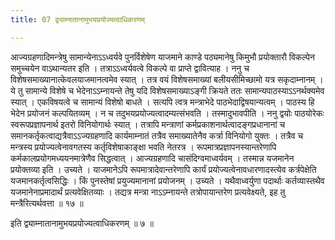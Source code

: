 ```yaml
---
title: 07 द्व्याम्नातानामुभयप्रयोज्यत्वाधिकरणम्

---
```


आज्यग्रहणादिमन्त्रेषु सामान्येनाऽऽध्वर्यवे पुनर्विशेषेण याजमाने काण्डे पठ्यमानेषु किमुभौ प्रयोक्तारौ विकल्पेन समुच्चयेन वाऽथान्यतर इति । तत्राऽऽध्वर्यवत्वे विकल्पे वा प्राप्ते द्वावित्याह । ननु च विशेषसमाख्यानात्केवलयाजमानत्वमेव स्यात् । तत्र वयं विशेषसमाख्यां बलीयसीमिच्छामो यत्र सकृदाम्नानम् । ये तु सामान्ये विशेषे च भेदेनाऽऽम्नायन्ते तेषु यदि विशेषसमाख्याऽङ्गी क्रियते ततः सामान्यपाठस्याऽऽनर्थक्यमेव स्यात् । एकविषयत्वे च सामान्यं विशेषो बाधते । सत्यपि त्वत्र मन्त्राभेदे पाठभेदाद्विषयान्यत्वम् । पाठस्य हि भेदेन प्रयोजनं कल्पयितव्यम् । न च तदुभयप्रयोज्यत्वादम्यत्संभवति । तस्मादुभावपीति । ननु द्वयोः पाठयोरेकः स्वरूपप्रज्ञापनार्थ इतरो विनियोगार्थः स्यात् । तत्रापि मन्त्राणां कर्मप्रकाशनार्थत्वादङ्गप्रधानानां च समानकर्तृकत्वाद्यत्रैवाऽऽज्यग्रहणादि कार्यमाम्नातं तत्रैव समाख्यातेनैव कर्त्रा विनियोगो युक्तः । तत्रैव च मन्त्रस्य प्रयोज्यत्वेनावगतस्य कर्तृविशेषाकाङ्क्षा भवति नेतरत्र । रूपमात्रप्रज्ञापनस्यान्तरेणापि कर्मकालप्रयोगमध्ययनमात्रेणैव सिद्धत्वात् । आज्यग्रहणादि चासंदिग्वमाध्वर्यवम् । तस्मान्न यजमानेन प्रयोक्तव्या इति । उच्यते । याजमानेऽपि रूपमात्रादेवान्तरेणापि कार्यं प्रयोज्यत्वेनावधारणादस्त्येव कर्त्रपेक्षेति यजमानकर्तृत्वसिद्धिः । किं पुनस्तेषां प्रयुज्यमानानां प्रयोजनम् । उच्यते । यथैवाध्वर्युणा पदार्थाः कर्तव्यास्तथैव यजमानेनाप्रमादार्थं प्रत्यवेक्षितव्याः । तद्यत्र मन्त्रा नाऽऽम्नायन्ते तत्रोपायान्तरेण प्रत्यवेक्ष्यते, इह तु मन्त्रैरित्यर्थवत्ता ॥ १७ ॥

इति द्व्याम्नातानामुभयप्रयोज्यत्वाधिकरणम् ॥ ७ ॥

